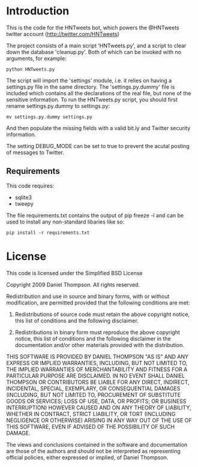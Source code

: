 # Introduction
This is the code for the HNTweets bot, which powers the @HNTweets twitter
account (http://twitter.com/HNTweets)

The project consists of a main script 'HNTweets.py', and a script to clear down the
database 'cleanup.py'. Both of which can be invoked with no arguments, for example:

    python HNTweets.py

The script will import the 'settings' module, i.e. it relies on having a
settings.py file in the same directory. The 'settings.py.dummy' file is included
which contains all the declarations of the real file, but none of the sensitive
information. To run the HNTweets.py script, you should first rename
settings.py.dummy to settings.py:

    mv settings.py.dummy settings.py

And then populate the missing fields with a valid bit.ly and Twitter security
information.

The setting DEBUG_MODE can be set to true to prevent the acutal posting of
messages to Twitter.

## Requirements
This code requires:

* sqlite3
* tweepy

The file requirements.txt contains the output of pip freeze -l and can be used to install any non-standard libaries like so:

    pip install -r requirements.txt

# License
This code is licensed under the Simplified BSD License

Copyright 2009 Daniel Thompson. All rights reserved.

Redistribution and use in source and binary forms, with or without modification,
are permitted provided that the following conditions are met:

   1. Redistributions of source code must retain the above copyright notice,
      this list of conditions and the following disclaimer.

   2. Redistributions in binary form must reproduce the above copyright notice,
      this list of conditions and the following disclaimer in the documentation
      and/or other materials provided with the distribution.

THIS SOFTWARE IS PROVIDED BY DANIEL THOMPSON "AS IS" AND ANY EXPRESS OR IMPLIED
WARRANTIES, INCLUDING, BUT NOT LIMITED TO, THE IMPLIED WARRANTIES OF
MERCHANTABILITY AND FITNESS FOR A PARTICULAR PURPOSE ARE DISCLAIMED. IN NO EVENT
SHALL DANIEL THOMPSON OR CONTRIBUTORS BE LIABLE FOR ANY DIRECT, INDIRECT,
INCIDENTAL, SPECIAL, EXEMPLARY, OR CONSEQUENTIAL DAMAGES (INCLUDING, BUT NOT
LIMITED TO, PROCUREMENT OF SUBSTITUTE GOODS OR SERVICES; LOSS OF USE, DATA, OR
PROFITS; OR BUSINESS INTERRUPTION) HOWEVER CAUSED AND ON ANY THEORY OF
LIABILITY, WHETHER IN CONTRACT, STRICT LIABILITY, OR TORT (INCLUDING NEGLIGENCE
OR OTHERWISE) ARISING IN ANY WAY OUT OF THE USE OF THIS SOFTWARE, EVEN IF
ADVISED OF THE POSSIBILITY OF SUCH DAMAGE.

The views and conclusions contained in the software and documentation are those
of the authors and should not be interpreted as representing official policies,
either expressed or implied, of Daniel Thompson.
